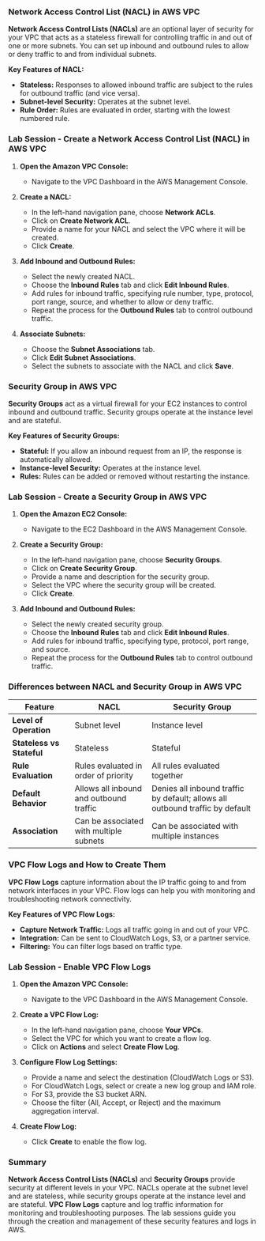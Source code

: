 ### Network Access Control List (NACL) in AWS VPC

**Network Access Control Lists (NACLs)** are an optional layer of security for your VPC that acts as a stateless firewall for controlling traffic in and out of one or more subnets. You can set up inbound and outbound rules to allow or deny traffic to and from individual subnets.

**Key Features of NACL:**
- **Stateless:** Responses to allowed inbound traffic are subject to the rules for outbound traffic (and vice versa).
- **Subnet-level Security:** Operates at the subnet level.
- **Rule Order:** Rules are evaluated in order, starting with the lowest numbered rule.

### Lab Session - Create a Network Access Control List (NACL) in AWS VPC

1. **Open the Amazon VPC Console:**
   - Navigate to the VPC Dashboard in the AWS Management Console.

2. **Create a NACL:**
   - In the left-hand navigation pane, choose **Network ACLs**.
   - Click on **Create Network ACL**.
   - Provide a name for your NACL and select the VPC where it will be created.
   - Click **Create**.

3. **Add Inbound and Outbound Rules:**
   - Select the newly created NACL.
   - Choose the **Inbound Rules** tab and click **Edit Inbound Rules**.
   - Add rules for inbound traffic, specifying rule number, type, protocol, port range, source, and whether to allow or deny traffic.
   - Repeat the process for the **Outbound Rules** tab to control outbound traffic.

4. **Associate Subnets:**
   - Choose the **Subnet Associations** tab.
   - Click **Edit Subnet Associations**.
   - Select the subnets to associate with the NACL and click **Save**.

### Security Group in AWS VPC

**Security Groups** act as a virtual firewall for your EC2 instances to control inbound and outbound traffic. Security groups operate at the instance level and are stateful.

**Key Features of Security Groups:**
- **Stateful:** If you allow an inbound request from an IP, the response is automatically allowed.
- **Instance-level Security:** Operates at the instance level.
- **Rules:** Rules can be added or removed without restarting the instance.

### Lab Session - Create a Security Group in AWS VPC

1. **Open the Amazon EC2 Console:**
   - Navigate to the EC2 Dashboard in the AWS Management Console.

2. **Create a Security Group:**
   - In the left-hand navigation pane, choose **Security Groups**.
   - Click on **Create Security Group**.
   - Provide a name and description for the security group.
   - Select the VPC where the security group will be created.
   - Click **Create**.

3. **Add Inbound and Outbound Rules:**
   - Select the newly created security group.
   - Choose the **Inbound Rules** tab and click **Edit Inbound Rules**.
   - Add rules for inbound traffic, specifying type, protocol, port range, and source.
   - Repeat the process for the **Outbound Rules** tab to control outbound traffic.

### Differences between NACL and Security Group in AWS VPC

| Feature             | NACL                                    | Security Group                         |
|---------------------|-----------------------------------------|----------------------------------------|
| **Level of Operation** | Subnet level                            | Instance level                         |
| **Stateless vs Stateful** | Stateless                                | Stateful                               |
| **Rule Evaluation** | Rules evaluated in order of priority    | All rules evaluated together           |
| **Default Behavior** | Allows all inbound and outbound traffic | Denies all inbound traffic by default; allows all outbound traffic by default |
| **Association**     | Can be associated with multiple subnets | Can be associated with multiple instances |

### VPC Flow Logs and How to Create Them

**VPC Flow Logs** capture information about the IP traffic going to and from network interfaces in your VPC. Flow logs can help you with monitoring and troubleshooting network connectivity.

**Key Features of VPC Flow Logs:**
- **Capture Network Traffic:** Logs all traffic going in and out of your VPC.
- **Integration:** Can be sent to CloudWatch Logs, S3, or a partner service.
- **Filtering:** You can filter logs based on traffic type.

### Lab Session - Enable VPC Flow Logs

1. **Open the Amazon VPC Console:**
   - Navigate to the VPC Dashboard in the AWS Management Console.

2. **Create a VPC Flow Log:**
   - In the left-hand navigation pane, choose **Your VPCs**.
   - Select the VPC for which you want to create a flow log.
   - Click on **Actions** and select **Create Flow Log**.

3. **Configure Flow Log Settings:**
   - Provide a name and select the destination (CloudWatch Logs or S3).
   - For CloudWatch Logs, select or create a new log group and IAM role.
   - For S3, provide the S3 bucket ARN.
   - Choose the filter (All, Accept, or Reject) and the maximum aggregation interval.

4. **Create Flow Log:**
   - Click **Create** to enable the flow log.

### Summary

**Network Access Control Lists (NACLs)** and **Security Groups** provide security at different levels in your VPC. NACLs operate at the subnet level and are stateless, while security groups operate at the instance level and are stateful. **VPC Flow Logs** capture and log traffic information for monitoring and troubleshooting purposes. The lab sessions guide you through the creation and management of these security features and logs in AWS.

